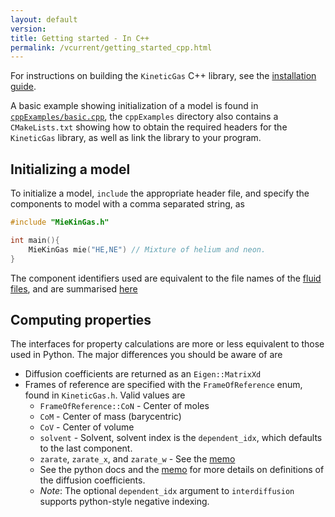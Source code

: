 ```yaml
---
layout: default
version: 
title: Getting started - In C++
permalink: /vcurrent/getting_started_cpp.html
---
```


For instructions on building the `KineticGas` C++ library, see the [installation guide](source_build.html#c).

A basic example showing initialization of a model is found in [`cppExamples/basic.cpp`](), the `cppExamples` directory also contains a `CMakeLists.txt` showing how to obtain the required headers for the `KineticGas` library, as well as link the library to your program.

## Initializing a model

To initialize a model, `include` the appropriate header file, and specify the components to model with a comma separated string, as
```C
#include "MieKinGas.h"

int main(){
    MieKinGas mie("HE,NE") // Mixture of helium and neon.
}
```
The component identifiers used are equivalent to the file names of the [fluid files](https://github.com/thermotools/KineticGas/tree/main/fluids), and are summarised [here](fluid_identifiers.html)

## Computing properties

The interfaces for property calculations are more or less equivalent to those used in Python. The major differences you should be aware of are
* Diffusion coefficients are returned as an `Eigen::MatrixXd`
* Frames of reference are specified with the `FrameOfReference` enum, found in `KineticGas.h`. Valid values are
  * `FrameOfReference::CoN` - Center of moles
  * `CoM` - Center of mass (barycentric)
  * `CoV` - Center of volume
  * `solvent` - Solvent, solvent index is the `dependent_idx`, which defaults to the last component.
  * `zarate`, `zarate_x`, and `zarate_w` - See the [memo](/KineticGas/memo/diffusion/diffusion_definitions.pdf)
  * See the python docs and the [memo](/KineticGas/memo/diffusion/diffusion_definitions.pdf) for more details on definitions of the diffusion coefficients.
  * *Note*: The optional `dependent_idx` argument to `interdiffusion` supports python-style negative indexing.

